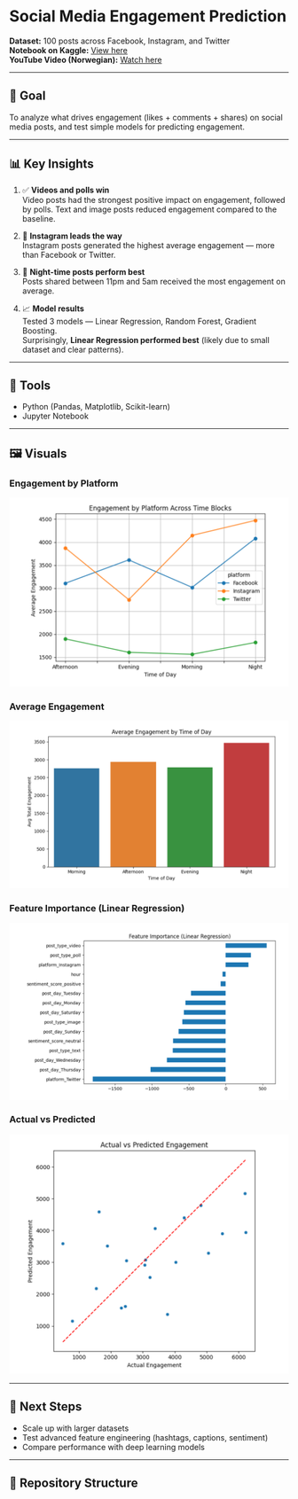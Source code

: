 # Social Media Engagement Prediction

**Dataset:** 100 posts across Facebook, Instagram, and Twitter  
**Notebook on Kaggle:** [View here](https://www.kaggle.com/code/umidakhonmuratbekova/engagement-prediction)  
**YouTube Video (Norwegian):** [Watch here](https://lnkd.in/dWdhntiC)

---

## 📌 Goal
To analyze what drives engagement (likes + comments + shares) on social media posts, and test simple models for predicting engagement.

---

## 📊 Key Insights
1. ✅ **Videos and polls win**  
   Video posts had the strongest positive impact on engagement, followed by polls. Text and image posts reduced engagement compared to the baseline.

2. 📱 **Instagram leads the way**  
   Instagram posts generated the highest average engagement — more than Facebook or Twitter.

3. 🌙 **Night-time posts perform best**  
   Posts shared between 11pm and 5am received the most engagement on average.

4. 📈 **Model results**  
   Tested 3 models — Linear Regression, Random Forest, Gradient Boosting.  
   Surprisingly, **Linear Regression performed best** (likely due to small dataset and clear patterns).

---

## 🔧 Tools
- Python (Pandas, Matplotlib, Scikit-learn)  
- Jupyter Notebook  

---

## 🖼️ Visuals

### Engagement by Platform
![Engagement by Platform](images/engagement-by-platforms.png)

### Average Engagement
![Average Engagement](images/avg-engagement.png)

### Feature Importance (Linear Regression)
![Feature Importance](images/feature-importance.png)

### Actual vs Predicted
![Actual vs Predicted](images/actual-vs-predicted-engagement.png)

---

## 🚀 Next Steps
- Scale up with larger datasets  
- Test advanced feature engineering (hashtags, captions, sentiment)  
- Compare performance with deep learning models  

---

## 📂 Repository Structure

